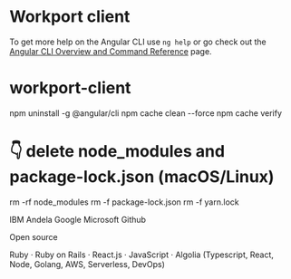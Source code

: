 # Workport client

To get more help on the Angular CLI use `ng help` or go check out the [Angular CLI Overview and Command Reference](https://angular.io/cli) page.
# workport-client

 
        
npm uninstall -g @angular/cli 
npm cache clean --force
npm cache verify  




# 👇️ delete node_modules and package-lock.json (macOS/Linux)
rm -rf node_modules
rm -f package-lock.json
rm -f yarn.lock





IBM 
Andela 
Google
Microsoft
Github

Open source




Ruby · Ruby on Rails · React.js · JavaScript · Algolia
(Typescript, React, Node, Golang, AWS, Serverless, DevOps)


 